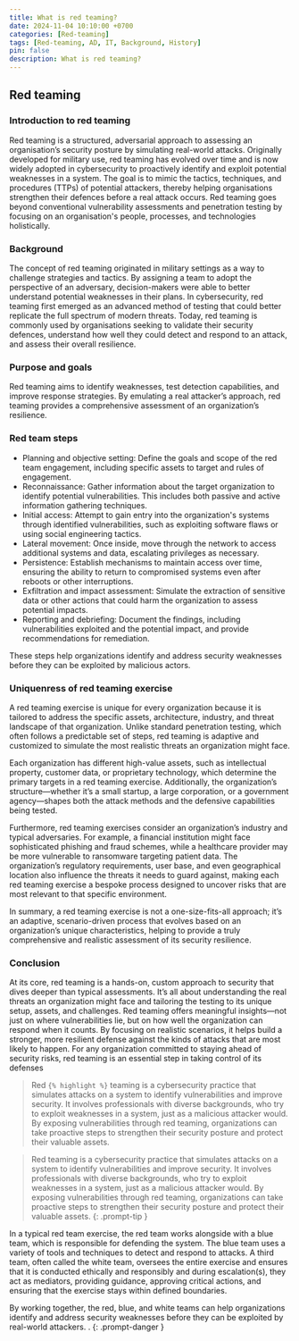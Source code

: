 ```yaml
---
title: What is red teaming?
date: 2024-11-04 10:10:00 +0700
categories: [Red-teaming]
tags: [Red-teaming, AD, IT, Background, History]
pin: false
description: What is red teaming?
---
```


## Red teaming

### Introduction to red teaming

Red teaming is a structured, adversarial approach to assessing an organisation’s security posture by simulating real-world attacks. Originally developed for military use, red teaming has evolved over time and is now widely adopted in cybersecurity to proactively identify and exploit potential weaknesses in a system. The goal is to mimic the tactics, techniques, and procedures (TTPs) of potential attackers, thereby helping organisations strengthen their defences before a real attack occurs. Red teaming goes beyond conventional vulnerability assessments and penetration testing by focusing on an organisation's people, processes, and technologies holistically.

### Background

The concept of red teaming originated in military settings as a way to challenge strategies and tactics. By assigning a team to adopt the perspective of an adversary, decision-makers were able to better understand potential weaknesses in their plans. In cybersecurity, red teaming first emerged as an advanced method of testing that could better replicate the full spectrum of modern threats. Today, red teaming is commonly used by organisations seeking to validate their security defences, understand how well they could detect and respond to an attack, and assess their overall resilience.

### Purpose and goals

Red teaming aims to identify weaknesses, test detection capabilities, and improve response strategies. By emulating a real attacker’s approach, red teaming provides a comprehensive assessment of an organization’s resilience.

### Red team steps

- Planning and objective setting: Define the goals and scope of the red team engagement, including specific assets to target and rules of engagement.
- Reconnaissance: Gather information about the target organization to identify potential vulnerabilities. This includes both passive and active information gathering techniques.
- Initial access: Attempt to gain entry into the organization's systems through identified vulnerabilities, such as exploiting software flaws or using social engineering tactics.
- Lateral movement: Once inside, move through the network to access additional systems and data, escalating privileges as necessary.
- Persistence: Establish mechanisms to maintain access over time, ensuring the ability to return to compromised systems even after reboots or other interruptions.
- Exfiltration and impact assessment: Simulate the extraction of sensitive data or other actions that could harm the organization to assess potential impacts.
- Reporting and debriefing: Document the findings, including vulnerabilities exploited and the potential impact, and provide recommendations for remediation.

These steps help organizations identify and address security weaknesses before they can be exploited by malicious actors.

### Uniquenress of red teaming exercise

A red teaming exercise is unique for every organization because it is tailored to address the specific assets, architecture, industry, and threat landscape of that organization. Unlike standard penetration testing, which often follows a predictable set of steps, red teaming is adaptive and customized to simulate the most realistic threats an organization might face.

Each organization has different high-value assets, such as intellectual property, customer data, or proprietary technology, which determine the primary targets in a red teaming exercise. Additionally, the organization’s structure—whether it’s a small startup, a large corporation, or a government agency—shapes both the attack methods and the defensive capabilities being tested.

Furthermore, red teaming exercises consider an organization’s industry and typical adversaries. For example, a financial institution might face sophisticated phishing and fraud schemes, while a healthcare provider may be more vulnerable to ransomware targeting patient data. The organization’s regulatory requirements, user base, and even geographical location also influence the threats it needs to guard against, making each red teaming exercise a bespoke process designed to uncover risks that are most relevant to that specific environment.

In summary, a red teaming exercise is not a one-size-fits-all approach; it’s an adaptive, scenario-driven process that evolves based on an organization’s unique characteristics, helping to provide a truly comprehensive and realistic assessment of its security resilience.

### Conclusion

At its core, red teaming is a hands-on, custom approach to security that dives deeper than typical assessments. It’s all about understanding the real threats an organization might face and tailoring the testing to its unique setup, assets, and challenges. Red teaming offers meaningful insights—not just on where vulnerabilities lie, but on how well the organization can respond when it counts. By focusing on realistic scenarios, it helps build a stronger, more resilient defense against the kinds of attacks that are most likely to happen. For any organization committed to staying ahead of security risks, red teaming is an essential step in taking control of its defenses

> Red `{% highlight %}` teaming  is a cybersecurity practice that simulates attacks on a system to identify vulnerabilities and improve security. It involves professionals with diverse backgrounds, who try to exploit weaknesses in a system, just as a malicious attacker would. By exposing vulnerabilities through red teaming, organizations can take proactive steps to strengthen their security posture and protect their valuable assets.

> Red teaming  is a cybersecurity practice that simulates attacks on a system to identify vulnerabilities and improve security. It involves professionals with diverse backgrounds, who try to exploit weaknesses in a system, just as a malicious attacker would. By exposing vulnerabilities through red teaming, organizations can take proactive steps to strengthen their security posture and protect their valuable assets.
{: .prompt-tip }

In a typical red team exercise, the red team works alongside with a blue team, which is responsible for defending the system. The blue team uses a variety of tools and techniques to detect and respond to attacks. A third team, often called the white team, oversees the entire exercise and ensures that it is conducted ethically and responsibly and during escalation(s), they act as mediators, providing guidance, approving critical actions, and ensuring that the exercise stays within defined boundaries.

By working together, the red, blue, and white teams can help organizations identify and address security weaknesses before they can be exploited by real-world attackers. . 
{: .prompt-danger }
